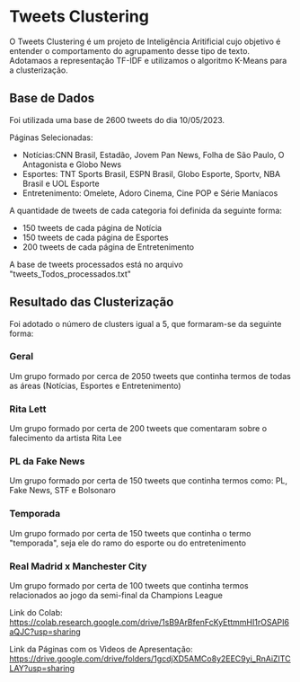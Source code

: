 # Tweets Clustering
O Tweets Clustering é um projeto de Inteligência Aritificial cujo objetivo é entender o comportamento do agrupamento desse tipo de texto. Adotamaos a representação TF-IDF e utilizamos o algoritmo K-Means para a clusterização.


## Base de Dados
Foi utilizada uma base de 2600 tweets do dia 10/05/2023.

Páginas Selecionadas:
- Notícias:CNN Brasil, Estadão, Jovem Pan News, Folha de São Paulo, O Antagonista e Globo News
- Esportes: TNT Sports Brasil, ESPN Brasil, Globo Esporte, Sportv, NBA Brasil e UOL Esporte
- Entretenimento: Omelete, Adoro Cinema, Cine POP e Série Maníacos

A quantidade de tweets de cada categoria foi definida da seguinte forma:
- 150 tweets de cada página de Notícia
- 150 tweets de cada página de Esportes
- 200 tweets de cada página de Entretenimento

A base de tweets processados está no arquivo "tweets_Todos_processados.txt"

## Resultado das Clusterização
Foi adotado o número de clusters igual a 5, que formaram-se da seguinte forma:

### Geral
Um grupo formado por cerca de 2050 tweets que continha termos de todas as áreas (Notícias, Esportes e Entretenimento)

### Rita Lett
Um grupo formado por certa de 200 tweets que comentaram sobre o falecimento da artista Rita Lee

### PL da Fake News
Um grupo formado por certa de 150 tweets que continha termos como: PL, Fake News, STF e Bolsonaro

### Temporada
Um grupo formado por certa de 150 tweets que continha o termo "temporada", seja ele do ramo do esporte ou do entretenimento

### Real Madrid x Manchester City
Um grupo formado por certa de 100 tweets que continha termos relacionados ao jogo da semi-final da Champions League


Link do Colab: 
https://colab.research.google.com/drive/1sB9ArBfenFcKyEttmmHI1rOSAPI6aQJC?usp=sharing

Link da Páginas com os Vìdeos de Apresentação:
https://drive.google.com/drive/folders/1gcdjXD5AMCo8y2EEC9yi_RnAiZITCLAY?usp=sharing
